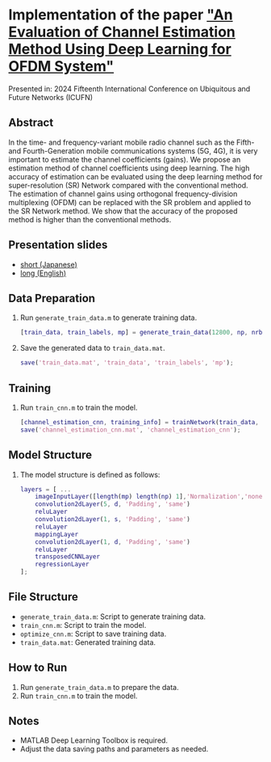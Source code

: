 # Implementation of the paper ["An Evaluation of Channel Estimation Method Using Deep Learning for OFDM System"](https://ieeexplore.ieee.org/document/10625125)  
Presented in: 2024 Fifteenth International Conference on Ubiquitous and Future Networks (ICUFN)

## Abstract

In the time- and frequency-variant mobile radio channel such as the Fifth- and Fourth-Generation mobile communications systems (5G, 4G), it is very important to estimate the channel coefficients (gains). We propose an estimation method of channel coefficients using deep learning. The high accuracy of estimation can be evaluated using the deep learning method for super-resolution (SR) Network compared with the conventional method. The estimation of channel gains using orthogonal frequency-division multiplexing (OFDM) can be replaced with the SR problem and applied to the SR Network method. We show that the accuracy of the proposed method is higher than the conventional methods.

## Presentation slides
- [short (Japanese)](https://1drv.ms/p/c/91b183a988eac49f/EUXK5924eRtKjSmBextnGSkBwHFdLO41UaTgX4DAh12VNg?e=8cuDKf)
- [long (English)](https://1drv.ms/p/c/91b183a988eac49f/EVNWYS9BwAxEmv601Qu1fAEBDTzdUJJrPkj1lcu5cI0g6w?e=lX507H)

## Data Preparation
1. Run `generate_train_data.m` to generate training data.
    ```matlab
    [train_data, train_labels, mp] = generate_train_data(12800, np, nrb);
    ```
2. Save the generated data to `train_data.mat`.
    ```matlab
    save('train_data.mat', 'train_data', 'train_labels', 'mp');
    ```

## Training
1. Run `train_cnn.m` to train the model.
    ```matlab
    [channel_estimation_cnn, training_info] = trainNetwork(train_data, train_labels, layers, options);
    save('channel_estimation_cnn.mat', 'channel_estimation_cnn');
    ```

## Model Structure
1. The model structure is defined as follows:
    ```matlab
    layers = [ ...
        imageInputLayer([length(mp) length(np) 1],'Normalization','none')
        convolution2dLayer(5, d, 'Padding', 'same')
        reluLayer
        convolution2dLayer(1, s, 'Padding', 'same')
        reluLayer
        mappingLayer
        convolution2dLayer(1, d, 'Padding', 'same')
        reluLayer
        transposedCNNLayer
        regressionLayer
    ];
    ```

## File Structure
- `generate_train_data.m`: Script to generate training data.
- `train_cnn.m`: Script to train the model.
- `optimize_cnn.m`: Script to save training data.
- `train_data.mat`: Generated training data.

## How to Run
1. Run `generate_train_data.m` to prepare the data.
2. Run `train_cnn.m` to train the model.

## Notes
- MATLAB Deep Learning Toolbox is required.
- Adjust the data saving paths and parameters as needed.